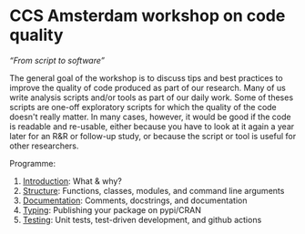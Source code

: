 # CCS Amsterdam workshop on code quality

*“From script to software”*

The general goal of the workshop is to discuss tips and best practices to improve the quality of code produced as part of our research.
Many of us write analysis scripts and/or tools as part of our daily work.
Some of theses scripts are one-off exploratory scripts for which the quality of the code doesn't really matter.
In many cases, however, it would be good if the code is readable and re-usable,
either because you have to look at it again a year later for an R&R or follow-up study,
or because the script or tool is useful for other researchers. 

Programme:

1. [Introduction](intro.md): What & why?
2. [Structure](structure.md): Functions, classes, modules, and command line arguments
3. [Documentation](reusability.md): Comments, docstrings, and documentation
4. [Typing](typing.md): Publishing your package on pypi/CRAN
5. [Testing](testing.md): Unit tests, test-driven development, and github actions

